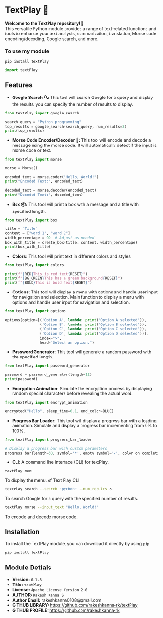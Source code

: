 # TextPlay 💬

**Welcome to the TextPlay repository! 👋**  
This versatile Python module provides a range of text-related functions and tools to enhance your text analysis, summarization, translation, Morse code encoding/decoding, Google search, and more.  

### To use my module

```bash
pip install textPlay
```

```python
import textPlay
```

## Features

- **Google Search 🔍:** This tool will search Google for a query and display the results. you can specify the number of results to display.

```python
from textPlay import google_search

search_query = "Python programming"
top_results = google_search(search_query, num_results=3)
print(top_results)
```
- **Morse Code Encoder/Decoder 📣:** This tool will encode and decode a message using the morse code. It will automatically detect if the input is morse code or text.

```python
from textPlay import morse

morse = Morse()

encoded_text = morse.coder("Hello, World!")
print("Encoded Text:", encoded_text)

decoded_text = morse.decoder(encoded_text)
print("Decoded Text:", decoded_text)
```

- **Box 📦:** This tool will print a box with a message and a title with specified length.

```python
from textPlay import box

title = "Title"
content = ["word 1", "word 2"]
width_percentage = 99  # Adjust as needed
box_with_title = create_box(title, content, width_percentage)
print(box_with_title)
```

- **Colors**: This tool will print text in different colors and styles.

```python
from textPlay import colors

print(f"{RED}This is red text{RESET}")
print(f"{BG_GREEN}This has a green background{RESET}")
print(f"{BOLD}This is bold text{RESET}")
```

- **Options**: This tool will display a menu with options and handle user input for navigation and selection. Main function to display a menu with options and handle user input for navigation and selection.

```python
from textPlay import options

options(option=[('Option A', lambda: print("Option A selected")),
                ('Option B', lambda: print("Option B selected")),
                ('Option C', lambda: print("Option C selected")),
                ('Option D', lambda: print("Option D selected"))],
                index=">", 
                head="Select an option:")
```

- **Password Generator**: This tool will generate a random password with the specified length.

```python
from textPlay import password_generator

password = password_generator(length=12)
print(password)
```

- **Encryption Animation**: Simulate the encryption process by displaying random special characters before revealing the actual word.

```python
from textPlay import encrypt_animation

encrypted("Hello", sleep_time=0.1, end_color=BLUE)
```

- **Progress Bar Loader**: This tool will display a progress bar with a loading animation. Simulate and display a progress bar incrementing from 0% to 100%.  

```python
from textPlay import progress_bar_loader

# Display a progress bar with custom parameters
progress_bar(length=30, symbol='*', empty_symbol='-', color_on_completion=GREEN)
```
- **CLI**: A command line interface (CLI) for textPlay.
```bash
textPlay menu
```
To display the menu. of Text Play CLI

```bash
textPlay search --search "python" --num_results 3
```

To search Google for a query with the specified number of results.

```bash
textPlay morse --input_text "Hello, World!"
```

To encode and decode morse code.

## Installation

To install the TextPlay module, you can download it directly by using `pip`

```bash
pip install textPlay
```

## Module Detials
- **Version:** `0.1.3`
- **Title:** `textPlay`
- **License:** `Apache License Version 2.0`
- **AUTHOR:** `Rakesh Kanna S`
- **Author Email:** [rakeshkanna0108@gmail.com](mailto:rakeshkanna0108@gmail.com)
- **GITHUB LIBRARY:**  https://github.com/rakeshkanna-rk/textPlay
- **GITHUB PROFILE:**  https://github.com/rakeshkanna-rk



